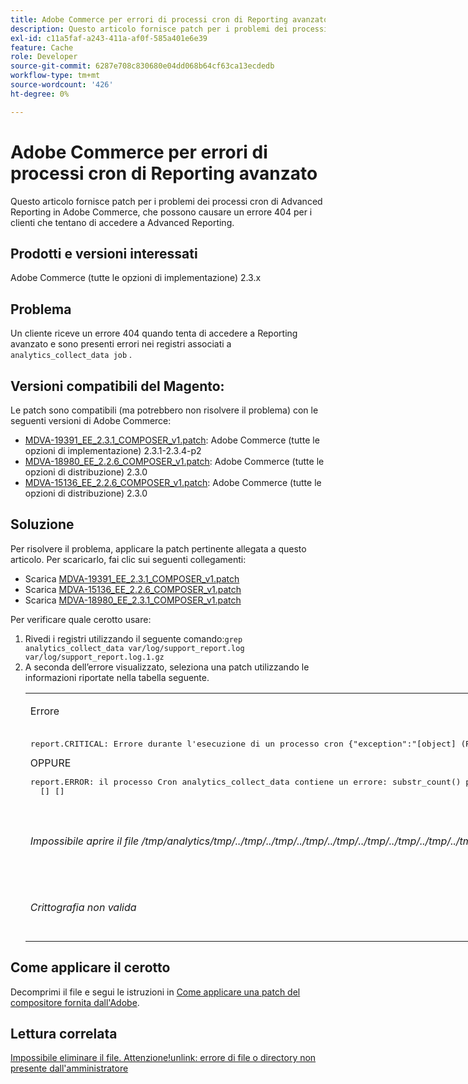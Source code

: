 ```yaml
---
title: Adobe Commerce per errori di processi cron di Reporting avanzato
description: Questo articolo fornisce patch per i problemi dei processi cron di Advanced Reporting in Adobe Commerce, che possono causare un errore 404 per i clienti che tentano di accedere a Advanced Reporting.
exl-id: c11a5faf-a243-411a-af0f-585a401e6e39
feature: Cache
role: Developer
source-git-commit: 6287e708c830680e04dd068b64cf63ca13ecdedb
workflow-type: tm+mt
source-wordcount: '426'
ht-degree: 0%

---
```


# Adobe Commerce per errori di processi cron di Reporting avanzato

Questo articolo fornisce patch per i problemi dei processi cron di Advanced Reporting in Adobe Commerce, che possono causare un errore 404 per i clienti che tentano di accedere a Advanced Reporting.

## Prodotti e versioni interessati

Adobe Commerce (tutte le opzioni di implementazione) 2.3.x

## Problema

Un cliente riceve un errore 404 quando tenta di accedere a Reporting avanzato e sono presenti errori nei registri associati a `analytics_collect_data job` .

## Versioni compatibili del Magento:

Le patch sono compatibili (ma potrebbero non risolvere il problema) con le seguenti versioni di Adobe Commerce:

* [MDVA-19391\_EE\_2.3.1\_COMPOSER\_v1.patch](assets/MDVA-19391_EE_2.3.1_COMPOSER_v1.patch.zip): Adobe Commerce (tutte le opzioni di implementazione) 2.3.1-2.3.4-p2
* [MDVA-18980\_EE\_2.2.6\_COMPOSER\_v1.patch](assets/MDVA-18980_EE_2.2.6_COMPOSER_v1.patch.zip): Adobe Commerce (tutte le opzioni di distribuzione) 2.3.0
* [MDVA-15136\_EE\_2.2.6\_COMPOSER\_v1.patch](assets/MDVA-15136_EE_2.2.6_COMPOSER_v1.patch.zip): Adobe Commerce (tutte le opzioni di distribuzione) 2.3.0

## **Soluzione**

Per risolvere il problema, applicare la patch pertinente allegata a questo articolo. Per scaricarlo, fai clic sui seguenti collegamenti:

* Scarica [MDVA-19391\_EE\_2.3.1\_COMPOSER\_v1.patch](assets/MDVA-19391_EE_2.3.1_COMPOSER_v1.patch.zip)
* Scarica [MDVA-15136\_EE\_2.2.6\_COMPOSER\_v1.patch](assets/MDVA-15136_EE_2.2.6_COMPOSER_v1.patch.zip)
* Scarica [MDVA-18980\_EE\_2.3.1\_COMPOSER\_v1.patch](assets/MDVA-18980_EE_2.2.6_COMPOSER_v1.patch.zip)

Per verificare quale cerotto usare:

<ol><li>Rivedi i registri utilizzando il seguente comando:<code>grep analytics_collect_data var/log/support_report.log var/log/support_report.log.1.gz</code>
</li><li>A seconda dell’errore visualizzato, seleziona una patch utilizzando le informazioni riportate nella tabella seguente.<table style="width: 826px;">
<tbody>
<tr>
<td class="wysiwyg-text-align-center">
<p>Errore</p>
</td>
<td class="wysiwyg-text-align-center">Patch</td>
</tr>
<tr>
<td>
<pre>report.CRITICAL: Errore durante l'esecuzione di un processo cron {"exception":"[object] (RuntimeException(codice: 0): Errore durante l'esecuzione di un processo cron in /srv/public_html/vendor/magento/module-cron/Observer/ProcessCronQueueObserver.php:327, TypeError(codice: 0): substr_count() prevede che il parametro 1 sia una stringa, null specificato in /srv/public_html/vendor/magento/module-page-builder-analytics/Model/ContentTypeUsageReportProvider.php:106)"} []</pre>OPPURE<pre>report.ERROR: il processo Cron analytics_collect_data contiene un errore: substr_count() prevede che il parametro 1 sia una stringa, dato null. Statistiche: {"sum":0,"count":1,"realmem":0,"emalloc":0,"realmem_start":224919552,"emalloc_start":216398384}
  [] []</pre>
<p> </p>
</td>
<td>Applica<a href="assets/MDVA-19391_EE_2.3.1_COMPOSER_v1.patch">MDVA-19391_EE_2.3.1_COMPOSER_v1.patch.zip</a>, cancella la cache e attendi 24 ore prima che il processo venga eseguito di nuovo e riprova.</td>
</tr>
<tr>
<td>
<p><em>Impossibile aprire il file /tmp/analytics/tmp/../tmp/../tmp/../tmp/../tmp/../tmp/../tmp/../tmp/../tmp/../tmp/../tmp/../tmp/../tmp/../tmp/../tmp/../tmp/../tmp/../tmp/../tmp/../tmp/../</em></p>
</td>
<td>Applica<a href="assets/MDVA-15136_EE_2.2.6_COMPOSER_v1.patch">MDVA-15136_EE_2.2.6_COMPOSER_v1.patch.zip</a>, cancella la cache e attendi 24 ore prima che il processo venga eseguito di nuovo e riprova.</td>
</tr>
<tr>
<td><em>Crittografia non valida</em></td>
<td>Applica<a href="assets/MDVA-18980_EE_2.2.6_COMPOSER_v1.patch">MDVA-18980_EE_2.2.6_COMPOSER_v1.patch.zip</a>, cancella la cache e attendi 24 ore prima che il processo venga eseguito di nuovo e riprova.</td>
</tr>
</tbody>
</table>
</li></ol>

## Come applicare il cerotto

Decomprimi il file e segui le istruzioni in [Come applicare una patch del compositore fornita dall&#39;Adobe](/help/how-to/general/how-to-apply-a-composer-patch-provided-by-magento.md).

## Lettura correlata

[Impossibile eliminare il file. Attenzione!unlink: errore di file o directory non presente dall&#39;amministratore](/help/troubleshooting/miscellaneous/file-cannot-be-deleated-no-file-or-directory.md)
